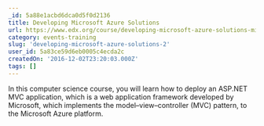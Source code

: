 ```yaml
---
_id: 5a88e1acbd6dca0d5f0d2136
title: Developing Microsoft Azure Solutions
url: https://www.edx.org/course/developing-microsoft-azure-solutions-microsoft-dev233
category: events-training
slug: 'developing-microsoft-azure-solutions-2'
user_id: 5a83ce59d6eb0005c4ecda2c
createdOn: '2016-12-02T23:20:03.000Z'
tags: []
---
```


In this computer science course, you will learn how to deploy an ASP.NET MVC application, which is a web application framework developed by Microsoft, which implements the model–view–controller (MVC) pattern, to the Microsoft Azure platform. 
